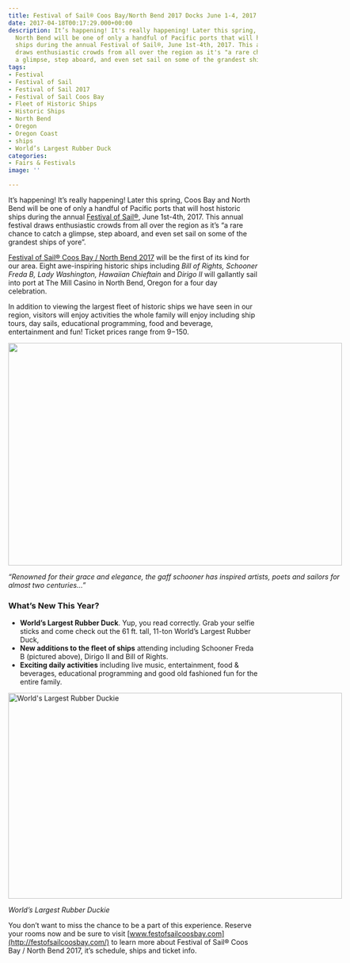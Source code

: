 ```yaml
---
title: Festival of Sail® Coos Bay/North Bend 2017 Docks June 1-4, 2017
date: 2017-04-18T00:17:29.000+00:00
description: It’s happening! It's really happening! Later this spring, Coos Bay and
  North Bend will be one of only a handful of Pacific ports that will host historic
  ships during the annual Festival of Sail®, June 1st-4th, 2017. This annual festival
  draws enthusiastic crowds from all over the region as it's "a rare chance to catch
  a glimpse, step aboard, and even set sail on some of the grandest ships of yore".
tags:
- Festival
- Festival of Sail
- Festival of Sail 2017
- Festival of Sail Coos Bay
- Fleet of Historic Ships
- Historic Ships
- North Bend
- Oregon
- Oregon Coast
- ships
- World’s Largest Rubber Duck
categories:
- Fairs & Festivals
image: ''

---
```

It’s happening! It&#8217;s really happening! Later this spring, Coos Bay and North Bend will be one of only a handful of Pacific ports that will host historic ships during the annual [Festival of Sail®](http://festofsailcoosbay.com/), June 1st-4th, 2017. This annual festival draws enthusiastic crowds from all over the region as it&#8217;s &#8220;a rare chance to catch a glimpse, step aboard, and even set sail on some of the grandest ships of yore&#8221;.

[Festival of Sail® Coos Bay / North Bend 2017](http://festofsailcoosbay.com/) will be the first of its kind for our area. Eight awe-inspiring historic ships including _Bill of Rights, Schooner Freda B, Lady Washington, Hawaiian Chieftain_ and _Dirigo II_ will gallantly sail into port at The Mill Casino in North Bend, Oregon for a four day celebration.

In addition to viewing the largest fleet of historic ships we have seen in our region, visitors will enjoy activities the whole family will enjoy including ship tours, day sails, educational programming, food and beverage, entertainment and fun! Ticket prices range from $9-$150.

<div id="attachment_95055" style="width: 684px" class="wp-caption aligncenter">
  <img class="wp-image-95055 size-large" src="/wp-content/uploads/2017/04/092012_Freda_B_IMG_4482a_10801-1200x720-674x449.jpg" alt="" width="674" height="449" srcset="/wp-content/uploads/2017/04/092012_Freda_B_IMG_4482a_10801-1200x720-674x449.jpg 674w, /wp-content/uploads/2017/04/092012_Freda_B_IMG_4482a_10801-1200x720-200x133.jpg 200w, /wp-content/uploads/2017/04/092012_Freda_B_IMG_4482a_10801-1200x720-768x512.jpg 768w, /wp-content/uploads/2017/04/092012_Freda_B_IMG_4482a_10801-1200x720-254x168.jpg 254w, /wp-content/uploads/2017/04/092012_Freda_B_IMG_4482a_10801-1200x720-120x80.jpg 120w, /wp-content/uploads/2017/04/092012_Freda_B_IMG_4482a_10801-1200x720.jpg 1200w" sizes="(max-width: 674px) 100vw, 674px" />
  
  <p class="wp-caption-text">
    <em>&#8220;Renowned for their grace and elegance, the gaff schooner has inspired artists, poets and sailors for almost two centuries&#8230;&#8221;</em>
  </p>
</div>

### What&#8217;s New This Year?

  * **World’s Largest Rubber Duck**. Yup, you read correctly. Grab your selfie sticks and come check out the 61 ft. tall, 11-ton World’s Largest Rubber Duck,
  * **New additions to the fleet of ships** attending including Schooner Freda B (pictured above), Dirigo II and Bill of Rights.
  * **Exciting daily activities** including live music, entertainment, food & beverages, educational programming and good old fashioned fun for the entire family.

<div id="attachment_95085" style="width: 684px" class="wp-caption aligncenter">
  <img class="wp-image-95085 size-large" src="/wp-content/uploads/2017/04/Festival-of-Sail-Coos-Bay-Oregon-1-674x415.png" alt="World's Largest Rubber Duckie" width="674" height="415" srcset="/wp-content/uploads/2017/04/Festival-of-Sail-Coos-Bay-Oregon-1-674x415.png 674w, /wp-content/uploads/2017/04/Festival-of-Sail-Coos-Bay-Oregon-1-200x123.png 200w, /wp-content/uploads/2017/04/Festival-of-Sail-Coos-Bay-Oregon-1-768x472.png 768w, /wp-content/uploads/2017/04/Festival-of-Sail-Coos-Bay-Oregon-1.png 985w" sizes="(max-width: 674px) 100vw, 674px" />
  
  <p class="wp-caption-text">
    <em>World&#8217;s Largest Rubber Duckie</em>
  </p>
</div>

You don’t want to miss the chance to be a part of this experience. Reserve your rooms now and be sure to visit [www.festofsailcoosbay.com](http://festofsailcoosbay.com/) to learn more about Festival of Sail® Coos Bay / North Bend 2017, it&#8217;s schedule, ships and ticket info.